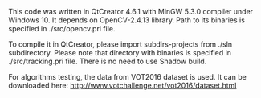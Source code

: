 This code was written in QtCreator 4.6.1 with MinGW 5.3.0 compiler under Windows 10. It depends on OpenCV-2.4.13 library. Path to its binaries is specified in ./src/opencv.pri file.

To compile it in QtCreator, please import subdirs-projects from ./sln subdirectory. Please note that directory with binaries is specified in ./src/tracking.pri file. There is no need to use Shadow build.

For algorithms testing, the data from VOT2016 dataset is used. It can be downloaded here: http://www.votchallenge.net/vot2016/dataset.html